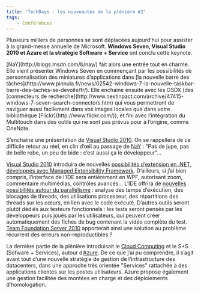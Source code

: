 ```yaml
---
title: 'TechDays : les nouveautés de la plénière #2'
tags:
    - Conférences
---
```


Plusieurs milliers de personnes se sont déplacées aujourd’hui pour assister à la
grand-messe annuelle de Microsoft. **Windows Seven, Visual Studio 2010 et Azure
et la stratégie Software + Service** ont conclu cette keynote.

<!-- more -->[NaY](http://blogs.msdn.com/b/nay/) fait alors une entrée tout en charme. Elle vient présenter Windows Seven en commençant par les possibilités de personnalisation des miniatures d’applications dans [la nouvelle barre des tâches](http://www.pinnula.fr/news/02542-windows-7-la-nouvelle-taskbar-barre-des-taches-se-devoile/fr/). Elle enchaine ensuite avec les OSDX (des [connecteurs de recherche](http://www.nextinpact.com/archive/47415-windows-7-seven-search-connectors.htm) qui vous permettront de naviguer aussi facilement dans vos images locales que dans votre bibliothèque [Flickr](http://www.flickr.com/)), et fini avec l’intégration du Multitouch dans des outils qui ne sont pas prévus pour à l’origine, comme OneNote.

S’enchaine une présentation de
[Visual Studio 2010](http://web.archive.org/web/20120215000631///www.microsoft.com:80/presspass/press/2008/sep08/09-29vs10pr.mspx).
On se rappellera de ce difficile retour au réel, en clin d’œil au passage de
[NaY](http://blogs.msdn.com/b/nay/)&nbsp;: "Pas de jupe, pas de belle robe, un
peu de bide&nbsp;: c’est aussi ça le développeur"…

[Visual Studio 2010](http://web.archive.org/web/20120215000631///www.microsoft.com:80/presspass/press/2008/sep08/09-29vs10pr.mspx)
introduira de nouvelles
[possibilités d’extension en .NET, développés avec Managed Extensibility Framework](http://www.e-naxos.com/Blog/post/2008/11/08/MEF-Managed-Extensibility-Framework-De-la-magie-est-des-plugins-!.aspx).
D’ailleurs, si j’ai bien compris, l’interface de l’IDE sera entièrement en WPF,
autorisant zoom, commentaire multimédias, contrôles avancés… L’IDE offrira de
[nouvelles possibilités autour du parallélisme](http://msdn.microsoft.com/fr-fr/vstudio/msdn.parallelisme.introduction.aspx)&nbsp;:
analyse des temps d’exécution, des blocages de threads, des utilisations
processeur, des répartitions des threads sur les cœurs, en lien avec le code
exécuté. D’autres outils seront plutôt dédiés aux testeurs fonctionnels&nbsp;:
les tests seront pensés par les développeurs puis joués par les utilisateurs,
qui peuvent créer automatiquement des fiches de bug contenant la vidéo complète
du test. [Team Foundation Server 2010](http://technet.microsoft.com/en-us/video)
apporterait ainsi une solution au problème récurrent des erreurs
non-reproductibles&nbsp;?

La dernière partie de la plénière introduisait le
[Cloud Computing](http://blogs.msdn.com/b/cloudcomputing/) et le S+S (Sofware +
Services), autour
d’[Azure](https://entreprise2.wordpress.com/2008/10/27/microsoft-azure-services-platform-une-vision-trs-large-de-loffre-cloud-computing-sans-windows-server/).
De ce que j’ai pu comprendre, il s’agit avant tout d’une nouvelle stratégie de
gestion de l’infrastructure des datacenters, dans une approche très orientée
"Services" rattachée à des applications clientes sur les postes utilisateurs.
Azure propose également une gestion facilitée des montées en charge et des
déploiements d’homologation.
